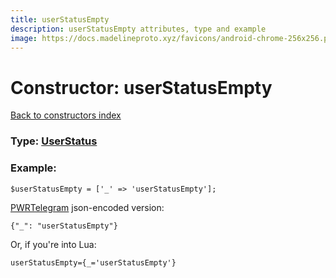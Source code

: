 ```yaml
---
title: userStatusEmpty
description: userStatusEmpty attributes, type and example
image: https://docs.madelineproto.xyz/favicons/android-chrome-256x256.png
---
```

# Constructor: userStatusEmpty  
[Back to constructors index](index.md)






### Type: [UserStatus](../types/UserStatus.md)


### Example:

```
$userStatusEmpty = ['_' => 'userStatusEmpty'];
```  

[PWRTelegram](https://pwrtelegram.xyz) json-encoded version:

```
{"_": "userStatusEmpty"}
```


Or, if you're into Lua:  


```
userStatusEmpty={_='userStatusEmpty'}

```


